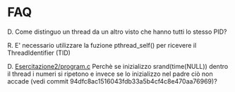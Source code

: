 FAQ
===

D. Come distinguo un thread da un altro visto che hanno tutti lo stesso PID?

R. E' necessario utilizzare la fuzione pthread_self() per ricevere il ThreadIdentifier (TID)

D. [Esercitazione2/program.c](/Esercitazione2/program.c) Perchè se inizializzo srand(time(NULL)) dentro il
thread i numeri si ripetono e invece se lo inizializzo nel padre ciò non accade
(vedi commit 94dfc8ac1516043fdb33a5b4cf4c8e470aa76969)?
